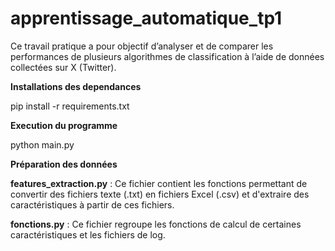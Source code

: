 # apprentissage_automatique_tp1
Ce travail pratique a pour objectif d’analyser et de comparer les performances de plusieurs algorithmes de classification à l’aide de données collectées sur X (Twitter).

**Installations des dependances**

pip install -r requirements.txt

**Execution du programme**

python main.py

**Préparation des données**

**features_extraction.py** : Ce fichier contient les fonctions permettant de convertir des fichiers texte (.txt) en fichiers Excel (.csv) et d'extraire des caractéristiques à partir de ces fichiers.

**fonctions.py** : Ce fichier regroupe les fonctions de calcul de certaines caractéristiques et les fichiers de log.
